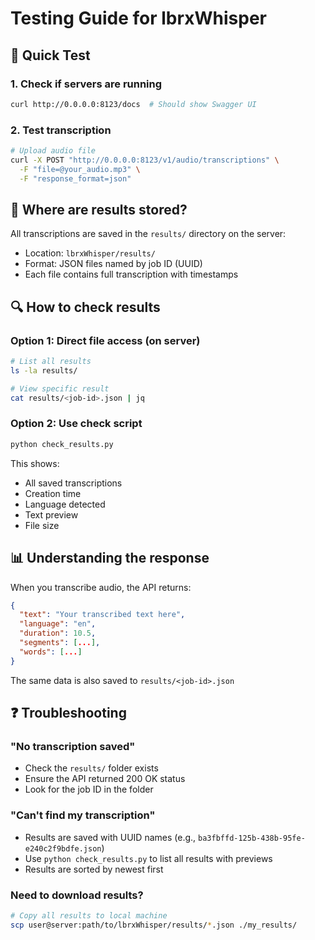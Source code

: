 # Testing Guide for lbrxWhisper

## 🎯 Quick Test

### 1. Check if servers are running
```bash
curl http://0.0.0.0:8123/docs  # Should show Swagger UI
```

### 2. Test transcription
```bash
# Upload audio file
curl -X POST "http://0.0.0.0:8123/v1/audio/transcriptions" \
  -F "file=@your_audio.mp3" \
  -F "response_format=json"
```

## 📁 Where are results stored?

All transcriptions are saved in the `results/` directory on the server:
- Location: `lbrxWhisper/results/`
- Format: JSON files named by job ID (UUID)
- Each file contains full transcription with timestamps

## 🔍 How to check results

### Option 1: Direct file access (on server)
```bash
# List all results
ls -la results/

# View specific result
cat results/<job-id>.json | jq
```

### Option 2: Use check script
```bash
python check_results.py
```

This shows:
- All saved transcriptions
- Creation time
- Language detected
- Text preview
- File size

## 📊 Understanding the response

When you transcribe audio, the API returns:
```json
{
  "text": "Your transcribed text here",
  "language": "en",
  "duration": 10.5,
  "segments": [...],
  "words": [...]
}
```

The same data is also saved to `results/<job-id>.json`

## ❓ Troubleshooting

### "No transcription saved"
- Check the `results/` folder exists
- Ensure the API returned 200 OK status
- Look for the job ID in the folder

### "Can't find my transcription"
- Results are saved with UUID names (e.g., `ba3fbffd-125b-438b-95fe-e240c2f9bdfe.json`)
- Use `python check_results.py` to list all results with previews
- Results are sorted by newest first

### Need to download results?
```bash
# Copy all results to local machine
scp user@server:path/to/lbrxWhisper/results/*.json ./my_results/
```